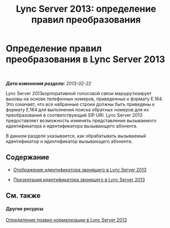 ﻿---
title: 'Lync Server 2013: определение правил преобразования'
TOCTitle: Определение правил преобразования
ms:assetid: 4f6b975a-77e6-474c-9171-b139d84138c2
ms:mtpsurl: https://technet.microsoft.com/ru-ru/library/Gg398322(v=OCS.15)
ms:contentKeyID: 49309740
ms.date: 05/19/2016
mtps_version: v=OCS.15
ms.translationtype: HT
---

# Определение правил преобразования в Lync Server 2013

 

_**Дата изменения раздела:** 2013-02-22_

Lync Server 2013корпоративной голосовой связи маршрутизирует вызовы на основе телефонных номеров, приведенных к формату E.164. Это означает, что все набранные строки должны быть приведены к формату E.164 для выполнения поиска обратных номеров для их преобразования в соответствующий SIP URI. Lync Server 2013 предоставляет возможность изменять представление вызываемого идентификатора и идентификатора вызывающего абонента.

В данном разделе указывается, как обрабатывать вызываемый идентификатор и идентификатор вызывающего абонента.

## Содержание

  - [Отображение идентификатора звонящего в Lync Server 2013](lync-server-2013-caller-id-presentation.md)

  - [Презентация идентификатора звонящего в Lync Server 2013](lync-server-2013-called-id-presentation.md)

## См. также

#### Другие ресурсы

[Определение правил нормализации в Lync Server 2013](lync-server-2013-defining-normalization-rules.md)

